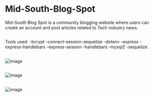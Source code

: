 # Mid-South-Blog-Spot
Mid-South Blog Spot is a community blogging website where users can create an account and post articles related to Tech industry news.
##
Tools used:
-bcrypt
-connect-session-sequelize
-dotenv
-express
-express-handlebars
-express-session
-handlebars
-mysql2
-sequelize
##
![image](https://user-images.githubusercontent.com/75334749/112684742-77de2e00-8e41-11eb-9298-64bbec72f55c.png)
##
![image](https://user-images.githubusercontent.com/75334749/112684831-9ba17400-8e41-11eb-8b7c-263518a86bfa.png)
##
![image](https://user-images.githubusercontent.com/75334749/112685423-87aa4200-8e42-11eb-9d9b-ff0b8732914f.png)
